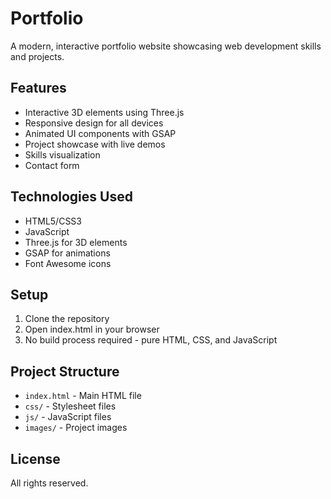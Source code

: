 # Portfolio

A modern, interactive portfolio website showcasing web development skills and projects.

## Features

- Interactive 3D elements using Three.js
- Responsive design for all devices
- Animated UI components with GSAP
- Project showcase with live demos
- Skills visualization
- Contact form

## Technologies Used

- HTML5/CSS3
- JavaScript
- Three.js for 3D elements
- GSAP for animations
- Font Awesome icons

## Setup

1. Clone the repository
2. Open index.html in your browser
3. No build process required - pure HTML, CSS, and JavaScript

## Project Structure

- `index.html` - Main HTML file
- `css/` - Stylesheet files
- `js/` - JavaScript files
- `images/` - Project images

## License

All rights reserved.
